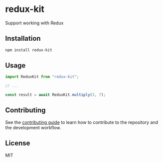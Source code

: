 # redux-kit

Support working with Redux

## Installation

```sh
npm install redux-kit
```

## Usage

```js
import ReduxKit from "redux-kit";

// ...

const result = await ReduxKit.multiply(3, 7);
```

## Contributing

See the [contributing guide](CONTRIBUTING.md) to learn how to contribute to the repository and the development workflow.

## License

MIT

